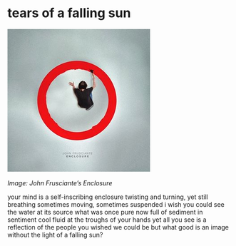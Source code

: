 # tears of a falling sun
![tears of a falling sun](images/tears%20of%20a%20falling%20sun.jpeg)

*Image: John Frusciante’s Enclosure*

your mind is a
self-inscribing enclosure
twisting and turning, 
yet still breathing
sometimes moving, 
sometimes suspended
i wish you could see 
the water at its source
what was once pure now full
of sediment in sentiment
cool fluid at the 
troughs of your hands
yet all you see is a reflection
of the people you 
wished we could be
but what good is an image
without the light of a falling sun?

